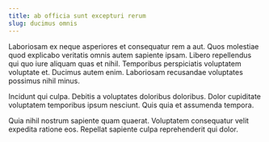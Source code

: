 ```yaml
---
title: ab officia sunt excepturi rerum
slug: ducimus omnis
---
```


Laboriosam ex neque asperiores et consequatur rem a aut. Quos molestiae quod explicabo veritatis omnis autem sapiente ipsam. Libero repellendus qui quo iure aliquam quas et nihil. Temporibus perspiciatis voluptatem voluptate et. Ducimus autem enim. Laboriosam recusandae voluptates possimus nihil minus.

Incidunt qui culpa. Debitis a voluptates doloribus doloribus. Dolor cupiditate voluptatem temporibus ipsum nesciunt. Quis quia et assumenda tempora.

Quia nihil nostrum sapiente quam quaerat. Voluptatem consequatur velit expedita ratione eos. Repellat sapiente culpa reprehenderit qui dolor.
